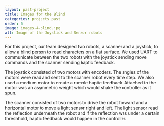 ```yaml
---
layout: past-project
title: Images for the Blind
categories: projects past
order: 5
image: images-4-blind.jpg
alt: Image of the Joystick and Sensor robots
---
```

For this project, our team designed two robots, a scanner and a joystick, to allow a blind person to read characters on a flat surface. We used UART to communicate between the two robots with the joystick sending move commands and the scanner sending haptic feedback. 

The joystick consisted of two motors with encoders. The angles of the motors were read and sent to the scanner robot every time step. We also used a medium motor to create a rumble haptic feedback. Attached to the motor was an asymmetric weight which would shake the controller as it spun. 

The scanner consisted of two motors to drive the robot forward and a horizontal motor to move a light sensor right and left. The light sensor read the reflection underneath the robot and if the reflection was under a certain threshhold, haptic feedback would happen in the controller.
